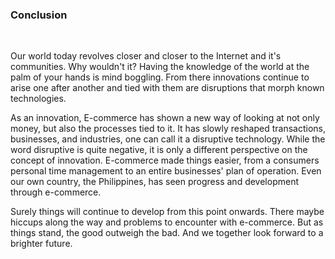 <section class="no-padding" id="sources">
         <aside class="bg-dark">
      <div class="container text-center">
          <div class="call-to-action">
		  <h1>Conclusion</h1>
		 <br>
<p>Our world today revolves closer and closer to the Internet and it's communities. Why wouldn't it? Having the knowledge of the world at the palm of your hands is mind boggling. From there innovations continue to arise one after another and tied with them are disruptions that morph known technologies.
				  
<p>As an innovation, E-commerce has shown a new way of looking at not only money, but also the processes tied to it. It has slowly reshaped transactions, businesses, and industries, one can call it a disruptive technology. While the word disruptive is quite negative, it is only a different perspective on the concept of innovation. E-commerce made things easier, from a consumers personal time management to an entire businesses' plan of operation. Even our own country, the Philippines, has seen progress and development through e-commerce.</p>
			  
<p>Surely things will continue to develop from this point onwards. There maybe hiccups along the way and problems to encounter with e-commerce. But as things stand, the good outweigh the bad. And we together look forward to a brighter future.</p>
          </div>
      </div>
  </aside>

</section>

